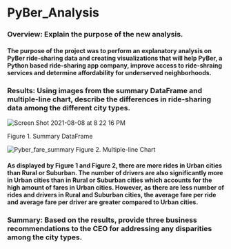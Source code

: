 # PyBer_Analysis

### Overview: Explain the purpose of the new analysis.
  #### The purpose of the project was to perform an explanatory analysis on PyBer ride-sharing data and creating visualizations that will help PyBer, a Python based ride-sharing app company, improve access to ride-shraing services and determine affordability for underserved neighborhoods.   


### Results: Using images from the summary DataFrame and multiple-line chart, describe the differences in ride-sharing data among the different city types.

![Screen Shot 2021-08-08 at 8 22 16 PM](https://user-images.githubusercontent.com/86751774/128652132-6911c145-b31a-4748-b482-068bc34bb1fe.png)

Figure 1. Summary DataFrame

![Pyber_fare_summary](https://user-images.githubusercontent.com/86751774/128652202-f79ff012-b374-4acd-b67a-d72c7b2b7a89.png)
Figure 2. Multiple-line Chart 
    
   #### As displayed by Figure 1 and Figure 2, there are more rides in Urban cities than Rural or Suburban. The number of drivers are also significantly more in Urban cities than in Rural or Suburban cities which accounts for the high amount of fares in Urban cities. However, as there are less number of rides and drivers in Rural and Suburban cities, the average fare per ride and average fare per driver are greater compared to Urban cities. 

### Summary: Based on the results, provide three business recommendations to the CEO for addressing any disparities among the city types.
